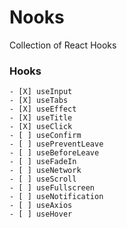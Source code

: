 # Nooks

Collection of React Hooks

### Hooks

    - [X] useInput
    - [X] useTabs
    - [X] useEffect
    - [X] useTitle
    - [X] useClick
    - [ ] useConfirm
    - [ ] usePreventLeave
    - [ ] useBeforeLeave
    - [ ] useFadeIn
    - [ ] useNetwork
    - [ ] useScroll
    - [ ] useFullscreen
    - [ ] useNotification
    - [ ] useAxios
    - [ ] useHover
